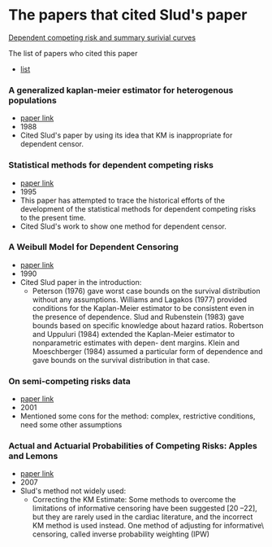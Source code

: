 
# The papers that cited Slud's paper

[Dependent competing risk and summary surivial curves](https://github.com/sakuramomo1005/Kaplan-Meier-method-under-dependent-censoring/blob/master/Draft/week1/papers/Dependent%20competing%20risks%20and%20summary%20survival%20curves.pdf)

The list of papers who cited this paper

 * [list](https://github.com/sakuramomo1005/Kaplan-Meier-method-under-dependent-censoring/blob/master/Draft/week2/citations.csv)

### A generalized kaplan-meier estimator for heterogenous populations

 * [paper link](https://github.com/sakuramomo1005/Kaplan-Meier-method-under-dependent-censoring/blob/master/Draft/week2/paper/A%20generalized%20kaplan-meier%20estimator%20for%20heterogenous%20populations.pdf)
 * 1988
 * Cited Slud's paper by using its idea that KM is inappropriate for dependent censor.

### Statistical methods for dependent competing risks
* [paper link](https://github.com/sakuramomo1005/Kaplan-Meier-method-under-dependent-censoring/blob/master/Draft/week2/paper/Statistical%20methods%20for%20dependent%20competing%20risks.pdf)
* 1995
* This paper has attempted to trace the historical efforts of the development of the statistical
methods for dependent competing risks to the present time.
* Cited Slud's work to show one method for dependent censor.

### A Weibull Model for Dependent Censoring
* [paper link](https://github.com/sakuramomo1005/Kaplan-Meier-method-under-dependent-censoring/blob/master/Draft/week2/paper/A%20Weibull%20Model%20for%20Dependent%20Censoring.pdf)
* 1990
* Cited Slud paper in the introduction:
  * Peterson (1976) gave worst case bounds on the survival distribution without any assumptions. Williams and Lagakos (1977) provided conditions for the Kaplan-Meier estimator to be consistent even in the presence of dependence. Slud and Rubenstein (1983) gave bounds based on specific knowledge about hazard ratios. Robertson and Uppuluri (1984) extended the Kaplan-Meier estimator to nonparametric estimates with depen- dent margins. Klein and Moeschberger (1984) assumed a particular form of dependence and gave bounds on the survival distribution in that case.
  
 ### On semi-competing risks data
 * [paper link](https://github.com/sakuramomo1005/Kaplan-Meier-method-under-dependent-censoring/blob/master/Draft/week2/paper/on%20semi-competing%20risks%20data.pdf)
 * 2001
 * Mentioned some cons for the method: complex, restrictive conditions, need some other assumptions
 
 ### Actual and Actuarial Probabilities of Competing Risks: Apples and Lemons
* [paper link](https://github.com/sakuramomo1005/Kaplan-Meier-method-under-dependent-censoring/blob/master/Draft/week2/paper/Actual%20and%20Actuarial%20Probabilities%20of%20Competing%20Risks%20Apples%20and%20Lemons.pdf)
* 2007
* Slud's method not widely used:
  * Correcting the KM Estimate: Some methods to overcome the limitations of informative censoring have been suggested [20 –22], but they are rarely used in the cardiac literature, and the incorrect KM method is used instead. One method of adjusting for informative\ censoring, called inverse probability weighting (IPW) 
